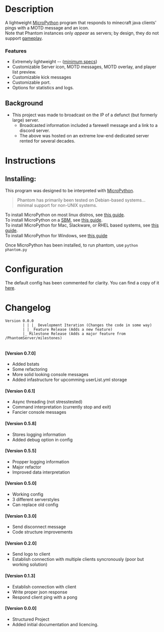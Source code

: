 # Description
A lightweight [MicroPython](http://docs.micropython.org/en/latest/unix/quickref.html) program that responds to minecraft java clients' pings with a MOTD message and an icon.
<br />Note that Phantom instances only *appear* as servers; by design, they do not support [gameplay](https://minecraft.fandom.com/wiki/Gameplay).

### Features
- Extremely lightweight -- ([minimum specs](https://github.com/wemos/docs/blob/master/docs/en/w600/w600_pico.rst#w600-pico))
- Customizable Server icon, MOTD messages, MOTD overlay, and player list preview.
- Customizable kick messages
- Customizable port.
- Options for statistics and logs.

## Background
- This project was made to broadcast on the IP of a defunct (but formerly large) server.
  - Broadcasted information included a farewell message and a link to a discord server.
  - The above was hosted on an extreme low-end dedicated server rented for several decades.

# Instructions
## Installing:
This program was designed to be interpreted with [MicroPython](https://github.com/micropython/micropython/blob/master/README.md).<br />
> Phantom has primarily been tested on Debian-based systems... minimal support for non-UNIX systems.

To install MicroPython on most linux distros, see [this guide](https://www.raspberrypi.org/forums/viewtopic.php?p=1456736).<br />
To install MicroPython on a [SBM](https://en.wikipedia.org/wiki/Single-board_microcontroller), see [this guide](https://docs.wemos.cc/en/latest/tutorials/w600/get_started_with_micropython_w600.html).<br />
To install MicroPython for Mac, Slackware, or RHEL based systems, see [this guide](https://github.com/micropython/micropython/wiki/Getting-Started#unix).<br />
To install MicroPython for Windows, see [this guide](https://github.com/micropython/micropython/tree/master/ports/windows#building-under-cygwin)

Once MicroPython has been installed, to run phantom, use `python phantom.py`

# Configuration
The default config has been commented for clarity.
You can find a copy of it [here](https://github.com/the-lockedcraft-legacy-organization/PhantomServer/blob/main/config.yml).

# Changelog
```
Version 0.0.0
        | | |_ Development Iteration (Changes the code in some way)
        | |_ Feature Release (Adds a new feature)
        |_ Milestone Release (Adds a major feature from /PhantomServer/milestones)
        
```
#### [Version 0.7.0]
 - Added bstats
 - Some refactoring
 - More solid looking console messages
 - Added infastructure for upcomming userList.yml storage
#### [Version 0.6.1]
 - Async threading (not stresstested)
 - Command interpretation (currently stop and exit)
 - Fancier console messages
#### [Version 0.5.8]
 - Stores logging information
 - Added debug option in config
#### [Version 0.5.5]
 - Propper logging information
 - Major refactor
 - Improved data interpretation
#### [Version 0.5.0]
 - Working config
 - 3 different serverstyles
 - Can replace old config
#### [Version 0.3.0]
 - Send disconnect message
 - Code structure improvements
#### [Version 0.2.0]
 - Send logo to client
 - Establish connection with multiple clients syncronously (poor but working solution)
#### [Version 0.1.3]
 - Establish connection with client
 - Write proper json response
 - Respond client ping with a pong
#### [Version 0.0.0]
 - Structured Project
 - Added initial documentation and licencing.
